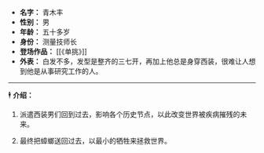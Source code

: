 
- **名字：** 青木丰
- **性别：** 男
- **年龄：** 五十多岁
- **身份：** 测量技师长
- **登场作品：** [[《单挑》]] 
- **外表：** 白发不多，发型是整齐的三七开，再加上他总是身穿西装，很难让人想到他是从事研究工作的人。

---

🕴️ **介绍：** 

1. 派遣西装男们回到过去，影响各个历史节点，以此改变世界被疾病摧残的未来。
 
2. 最终把蟑螂送回过去，以最小的牺牲来拯救世界。